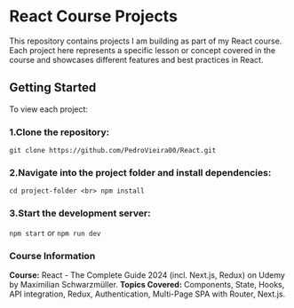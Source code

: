 # **React Course Projects**

This repository contains projects I am building as part of my React course. Each project here represents a specific lesson or concept covered in the course and showcases different features and best practices in React.

## **Getting Started**

To view each project:

### 1.Clone the repository:

`git clone https://github.com/PedroVieira00/React.git`

### 2.Navigate into the project folder and install dependencies:

`cd project-folder <br>
npm install`

### 3.Start the development server:

`npm start` or `npm run dev`

### **Course Information**

**Course:** React - The Complete Guide 2024 (incl. Next.js, Redux) on Udemy by Maximilian Schwarzmüller.
**Topics Covered:** Components, State, Hooks, API integration, Redux, Authentication, Multi-Page SPA with Router, Next.js.
